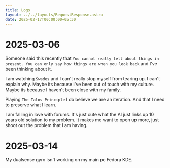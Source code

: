 ```yaml
---
title: Logs
layout: ../../layouts/RequestResponse.astro
date: 2025-02-17T00:00:00+05:30
---
```


# 2025-03-06
Someone said this recently that `You cannot really tell about things in present. You can only say how things are when you look back` and I've been thinking about it. 

I am watching `Swades` and I can't really stop myself from tearing up. I can't explain why. Maybe its because I've been out of touch with my culture. Maybe its because I haven't been close with my family. 

Playing `The Talos Principle` I do believe we are an iteration. And that I need to preserve what I learn. 

I am falling in love with forums. It's just cute what the AI just links up 10 years old solution to my problem. It makes me want to open up more, just shoot out the problem that I am having.

# 2025-03-14
My dualsense gyro isn't working on my main pc Fedora KDE.
